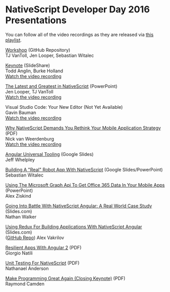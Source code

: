 # NativeScript Developer Day 2016 Presentations

You can follow all of the video recordings as they are released via [this playlist](https://www.youtube.com/playlist?list=PLiKWVuUOQtPY4XpvBSu41tobgm3YR99-r).

[Workshop](https://nativescript.github.io/developer-day-workshop/) (GitHub Repository)<br>
TJ VanToll, Jen Looper, Sebastian Witalec

[Keynote](http://www.slideshare.net/BrianRinaldi/nativescript-developer-day-keynote-todd-anglin-burke-holland) (SlideShare)<br>
Todd Anglin, Burke Holland<br>
[Watch the video recording](https://www.youtube.com/watch?v=2EhflZCdPCI)

[The Latest and Greatest in NativeScript](https://github.com/telerik/NativeScript-Developer-Day-2016-Presentations/blob/master/nativescript-new-looper-vantoll.pptx?raw=true) (PowerPoint)<br>
Jen Looper, TJ VanToll<br>
[Watch the video recording](https://www.youtube.com/watch?v=6em3r-NJRJs)

Visual Studio Code: Your New Editor (Not Yet Available)<br>
Gavin Bauman<br>
[Watch the video recording](https://www.youtube.com/watch?v=MPHQ-c4aKAY)

[Why NativeScript Demands You Rethink Your Mobile Application Strategy](https://github.com/telerik/NativeScript-Developer-Day-2016-Presentations/blob/master/Rethinking%20Mobile%20App%20Strategy%20Sept%202016.pdf) (PDF)<br>
Nick van Weerdenburg<br>
[Watch the video recording](https://www.youtube.com/watch?v=_KP8afkHFeI)

[Angular Universal Tooling](https://docs.google.com/presentation/d/1EvWk436DvLYDfomq0tMuNjdAMSIvl1jn2XdBo_Bl5as/edit?usp=sharing) (Google Slides)<br>
Jeff Whelpley

[Building A "Real" Robot App With NativeScript](https://drive.google.com/file/d/0B4BcydrYoAJFa0NpQ3F0VVFaQ1U/view) (Google Slides/PowerPoint)<br>
Sebastian Witalec

[Using The Microsoft Graph Api To Get Office 365 Data In Your Mobile Apps](https://github.com/telerik/NativeScript-Developer-Day-2016-Presentations/blob/master/alex-ziskind.pptx?raw=true) (PowerPoint)<br>
Alex Ziskind

[Going Into Battle With NativeScript Angular: A Real World Case Study](http://slides.com/nathanwalker/shoutoutplay-devdays#/) (Slides.com)<br>
Nathan Walker

[Using Redux For Building Applications With NativeScript Angular](http://slides.com/alexandervakrilov/nativescriptredux#/) (Slides.com)<br>
([GitHub Repo](https://github.com/vakrilov/ns-dev-days-demo))
Alex Vakrilov

[Resilient Apps With Angular 2](https://github.com/telerik/NativeScript-Developer-Day-2016-Presentations/blob/master/giorgio-natili.pdf) (PDF)<br>
Giorgio Natili

[Unit Testing For NativeScript](http://fluentreports.com/blog/wp-content/uploads/2016/09/NativeScript-Testing.pdf) (PDF)<br>
Nathanael Anderson

[Make Programming Great Again (Closing Keynote)](https://github.com/telerik/NativeScript-Developer-Day-2016-Presentations/blob/master/raymond-camden.pdf) (PDF)<br>
Raymond Camden





